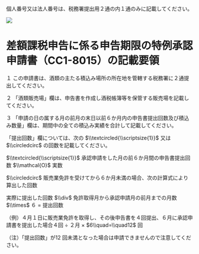 個人番号又は法人番号は、税務署提出用２通の内１通のみに記載してください。

![](https://www.nta.go.jp/tmp/91a3c06a-413e-4d32-ab0a-da666e41b346/images/a9c1b707e388cb199fd998274e8e92238ebe5ea623d69806b9689f7ea01688d0.jpg)

# 差額課税申告に係る申告期限の特例承認申請書（CC1-8015）の記載要領

１ この申請書は、酒類の主たる積込み場所の所在地を管轄する税務署に２通提出してください。

２ 「酒類販売場」欄は、申告書を作成し酒税帳簿等を保管する販売場を記載してください。

３ 「申請の日の属する月の前月の末日以前６か月内の申告書提出回数及び積込み数量」欄は、期間中の全ての積込み実績を合計して記載してください。

「提出回数」欄については、次の $\\textcircled{\\scriptsize{1}}$ 又は $\\circledcirc$ の回数を記載してください。

$\\textcircled{\\scriptsize{1}}$ 承認申請をした月の前６か月間の申告書提出回数 $\\mathcal{O}$ 実数

$\\circledcirc$ 販売業免許を受けてから６か月未満の場合、次の計算式により算出した回数

実際に提出した回数 $\\div$ 免許取得月から承認申請月の前月までの月数 $\\times$ ６ $=$ 提出回数

（例）４月１日に販売業免許を取得し、その後申告書を４回提出、６月に承認申請書を提出した場合４回 ÷ ２月 × $6\\quad=\\quad12$ 回

（注）「提出回数」が12 回未満となった場合は申請できませんので注意してください。